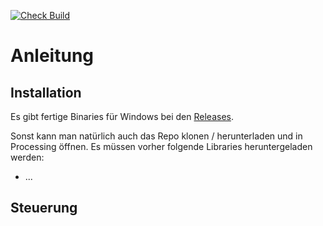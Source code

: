 [![Check Build](https://github.com/benthillerkus/Asteroids/actions/workflows/processing-build.yml/badge.svg?branch=master)](https://github.com/benthillerkus/Asteroids/actions/workflows/processing-build.yml)
# Anleitung

## Installation

Es gibt fertige Binaries für Windows bei den [Releases](https://github.com/benthillerkus/Asteroids/releases).

Sonst kann man natürlich auch das Repo klonen / herunterladen und in Processing öffnen.
Es müssen vorher folgende Libraries heruntergeladen werden:
- ...

## Steuerung
